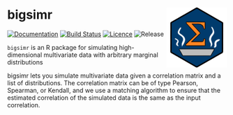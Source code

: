 # bigsimr <a href='https://github.com/SchisslerGroup/bigsimr'><img src='man/figures/logo.png' align="right" height="139" /></a>

<!-- badges: start -->
[![Documentation](https://img.shields.io/badge/docs-release-blue.svg)](https://schisslergroup.github.io/bigsimr/reference/index.html)
[![Build
Status](https://travis-ci.com/SchisslerGroup/bigsimr.svg?branch=master)](https://travis-ci.com/SchisslerGroup/bigsimr)
[![Licence](https://img.shields.io/github/license/schisslergroup/bigsimr)](https://choosealicense.com/licenses/gpl-3.0/)
![Release](https://img.shields.io/github/v/tag/schisslergroup/bigsimr?label=release&sort=semver)
<!-- badges: end -->


`bigsimr` is an R package for simulating high-dimensional multivariate data with arbitrary marginal distributions

bigsimr lets you simulate multivariate data given a correlation matrix and a list of distributions. The correlation matrix can be of type Pearson, Spearman, or Kendall, and we use a matching algorithm to ensure that the estimated correlation of the simulated data is the same as the input correlation.

